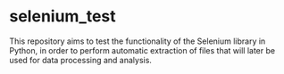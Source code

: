 # selenium_test
This repository aims to test the functionality of the Selenium library in Python, in order to perform automatic extraction of files that will later be used for data processing and analysis.
